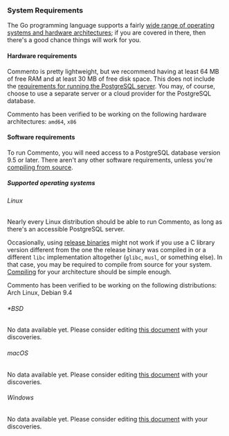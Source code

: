 ### System Requirements

The Go programming language supports a fairly [wide range of operating systems and hardware architectures](https://golang.org/doc/install#requirements); if you are covered in there, then there's a good chance things will work for you.

#### Hardware requirements

Commento is pretty lightweight, but we recommend having at least 64 MB of free RAM and at least 30 MB of free disk space. This does not include the [requirements for running the PostgreSQL server](http://documentation.commvault.com/commvault/v11/article?p=3066.htm). You may, of course, choose to use a separate server or a cloud provider for the PostgreSQL database.

Commento has been verified to be working on the following hardware architectures: `amd64`, `x86`

#### Software requirements

To run Commento, you will need access to a PostgreSQL database version 9.5 or later. There aren't any other software requirements, unless you're [compiling from source](/installation/self-hosting/on-your-server/compiling-source.md).

##### Supported operating systems

###### Linux

Nearly every Linux distribution should be able to run Commento, as long as there's an accessible PostgreSQL server.

Occasionally, using [release binaries](/installation/self-hosting/on-your-server/release-binaries.md) might not work if you use a C library version different from the one the release binary was compiled in or a different `libc` implementation altogether (`glibc`, `musl`, or something else). In that case, you may be required to compile from source for your system. [Compiling](/installation/self-hosting/on-your-server/compiling-source.md) for your architecture should be simple enough.

Commento has been verified to be working on the following distributions: Arch Linux, Debian 9.4

###### *BSD

No data available yet. Please consider editing [this document](https://gitlab.com/commento/docs) with your discoveries.

###### macOS

No data available yet. Please consider editing [this document](https://gitlab.com/commento/docs) with your discoveries.

###### Windows

No data available yet. Please consider editing [this document](https://gitlab.com/commento/docs) with your discoveries.

